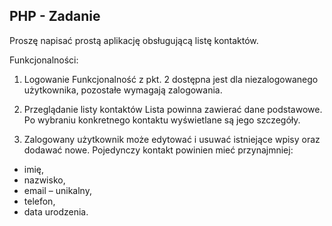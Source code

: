 ##  PHP - Zadanie
Proszę napisać prostą aplikację obsługującą listę kontaktów.

Funkcjonalności:

1. Logowanie
Funkcjonalność z pkt. 2 dostępna jest dla niezalogowanego użytkownika, pozostałe wymagają zalogowania.

2. Przeglądanie listy kontaktów
Lista powinna zawierać dane podstawowe. Po wybraniu konkretnego kontaktu wyświetlane
są jego szczegóły.

3. Zalogowany użytkownik może edytować i usuwać istniejące wpisy oraz dodawać nowe.
Pojedynczy kontakt powinien mieć przynajmniej:

- imię,
- nazwisko,
- email – unikalny,
- telefon,
- data urodzenia.



